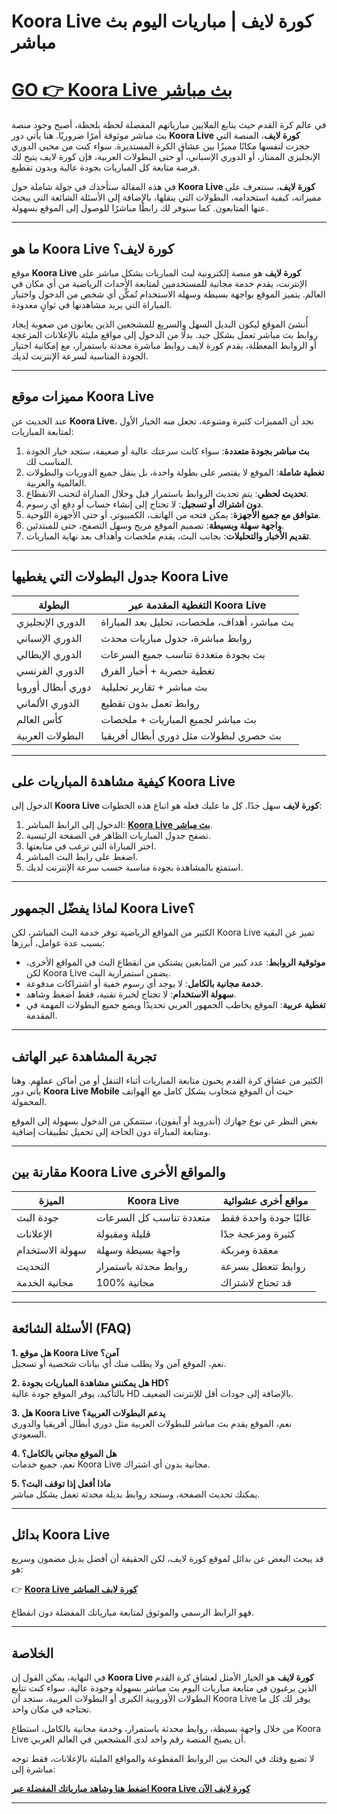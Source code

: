 # Koora Live كورة لايف | مباريات اليوم بث مباشر  

#   [**GO 👉 Koora Live بث مباشر**](https://koooralive.space/)  

في عالم كرة القدم حيث يتابع الملايين مبارياتهم المفضلة لحظة بلحظة، أصبح وجود منصة بث مباشر موثوقة أمرًا ضروريًا. هنا يأتي دور **Koora Live كورة لايف**، المنصة التي حجزت لنفسها مكانًا مميزًا بين عشاق الكرة المستديرة. سواء كنت من محبي الدوري الإنجليزي الممتاز، أو الدوري الإسباني، أو حتى البطولات العربية، فإن كورة لايف يتيح لك فرصة متابعة كل المباريات بجودة عالية وبدون تقطيع.  

في هذه المقالة سنأخذك في جولة شاملة حول **Koora Live كورة لايف**، سنتعرف على مميزاته، كيفية استخدامه، البطولات التي ينقلها، بالإضافة إلى الأسئلة الشائعة التي يبحث عنها المتابعون. كما سنوفر لك رابطًا مباشرًا للوصول إلى الموقع بسهولة.  

---

## ما هو Koora Live كورة لايف؟  

موقع **Koora Live كورة لايف** هو منصة إلكترونية لبث المباريات بشكل مباشر على الإنترنت، يقدم خدمة مجانية للمستخدمين لمتابعة الأحداث الرياضية من أي مكان في العالم. يتميز الموقع بواجهة بسيطة وسهلة الاستخدام تُمكِّن أي شخص من الدخول واختيار المباراة التي يريد مشاهدتها في ثوانٍ معدودة.  

أُنشئ الموقع ليكون البديل السهل والسريع للمشجعين الذين يعانون من صعوبة إيجاد روابط بث مباشر تعمل بشكل جيد. بدلًا من الدخول إلى مواقع مليئة بالإعلانات المزعجة أو الروابط المعطلة، يقدم كورة لايف روابط مباشرة محدثة باستمرار، مع إمكانية اختيار الجودة المناسبة لسرعة الإنترنت لديك.  

---

## مميزات موقع Koora Live  

عند الحديث عن **Koora Live**، نجد أن المميزات كثيرة ومتنوعة، تجعل منه الخيار الأول لمتابعة المباريات:  

1. **بث مباشر بجودة متعددة**: سواء كانت سرعتك عالية أو ضعيفة، ستجد خيار الجودة المناسب لك.  
2. **تغطية شاملة**: الموقع لا يقتصر على بطولة واحدة، بل ينقل جميع الدوريات والبطولات العالمية والعربية.  
3. **تحديث لحظي**: يتم تحديث الروابط باستمرار قبل وخلال المباراة لتجنب الانقطاع.  
4. **دون اشتراك أو تسجيل**: لا تحتاج إلى إنشاء حساب أو دفع أي رسوم.  
5. **متوافق مع جميع الأجهزة**: يمكن فتحه من الهاتف، الكمبيوتر، أو حتى الأجهزة اللوحية.  
6. **واجهة سهلة وبسيطة**: تصميم الموقع مريح وسهل التصفح، حتى للمبتدئين.  
7. **تقديم الأخبار والتحليلات**: بجانب البث، يقدم ملخصات وأهداف بعد نهاية المباريات.  

---

## جدول البطولات التي يغطيها Koora Live  

| البطولة             | التغطية المقدمة عبر Koora Live             |
|---------------------|---------------------------------------------|
| الدوري الإنجليزي    | بث مباشر، أهداف، ملخصات، تحليل بعد المباراة |
| الدوري الإسباني     | روابط مباشرة، جدول مباريات محدث            |
| الدوري الإيطالي     | بث بجودة متعددة تناسب جميع السرعات          |
| الدوري الفرنسي      | تغطية حصرية + أخبار الفرق                  |
| دوري أبطال أوروبا  | بث مباشر + تقارير تحليلية                   |
| الدوري الألماني     | روابط تعمل بدون تقطيع                       |
| كأس العالم         | بث مباشر لجميع المباريات + ملخصات           |
| البطولات العربية    | بث حصري لبطولات مثل دوري أبطال أفريقيا     |

---

## كيفية مشاهدة المباريات على Koora Live  

الدخول إلى **Koora Live كورة لايف** سهل جدًا. كل ما عليك فعله هو اتباع هذه الخطوات:  

1. الدخول إلى الرابط المباشر: [**Koora Live بث مباشر**](https://koooralive.space/).  
2. تصفح جدول المباريات الظاهر في الصفحة الرئيسية.  
3. اختر المباراة التي ترغب في متابعتها.  
4. اضغط على رابط البث المباشر.  
5. استمتع بالمشاهدة بجودة مناسبة حسب سرعة الإنترنت لديك.  

---

## لماذا يفضّل الجمهور Koora Live؟  

الكثير من المواقع الرياضية توفر خدمة البث المباشر، لكن Koora Live تميز عن البقية بسبب عدة عوامل، أبرزها:  

- **موثوقية الروابط**: عدد كبير من المتابعين يشتكي من انقطاع البث في المواقع الأخرى، لكن Koora Live يضمن استمرارية البث.  
- **خدمة مجانية بالكامل**: لا يوجد أي رسوم خفية أو اشتراكات مدفوعة.  
- **سهولة الاستخدام**: لا تحتاج لخبرة تقنية، فقط اضغط وشاهد.  
- **تغطية عربية**: الموقع يخاطب الجمهور العربي تحديدًا ويضع جميع البطولات المهمة في المقدمة.  

---

## تجربة المشاهدة عبر الهاتف  

الكثير من عشاق كرة القدم يحبون متابعة المباريات أثناء التنقل أو من أماكن عملهم. وهنا يأتي دور **Koora Live Mobile** حيث أن الموقع متجاوب بشكل كامل مع الهواتف المحمولة.  

بغض النظر عن نوع جهازك (أندرويد أو آيفون)، ستتمكن من الدخول بسهولة إلى الموقع ومتابعة المباراة دون الحاجة إلى تحميل تطبيقات إضافية.  

---

## مقارنة بين Koora Live والمواقع الأخرى  

| الميزة             | Koora Live                | مواقع أخرى عشوائية   |
|-------------------|---------------------------|----------------------|
| جودة البث          | متعددة تناسب كل السرعات   | غالبًا جودة واحدة فقط |
| الإعلانات          | قليلة ومقبولة             | كثيرة ومزعجة جدًا    |
| سهولة الاستخدام   | واجهة بسيطة وسهلة         | معقدة ومربكة         |
| التحديث            | روابط محدثة باستمرار     | روابط تتعطل بسرعة    |
| مجانية الخدمة      | 100% مجانية               | قد تحتاج لاشتراك     |

---

## الأسئلة الشائعة (FAQ)  

**1. هل موقع Koora Live آمن؟**  
نعم، الموقع آمن ولا يطلب منك أي بيانات شخصية أو تسجيل.  

**2. هل يمكنني مشاهدة المباريات بجودة HD؟**  
بالتأكيد، يوفر الموقع جودة عالية HD بالإضافة إلى جودات أقل للإنترنت الضعيف.  

**3. هل Koora Live يدعم البطولات العربية؟**  
نعم، الموقع يقدم بث مباشر للبطولات العربية مثل دوري أبطال أفريقيا والدوري السعودي.  

**4. هل الموقع مجاني بالكامل؟**  
نعم، جميع خدمات Koora Live مجانية بدون أي اشتراك.  

**5. ماذا أفعل إذا توقف البث؟**  
يمكنك تحديث الصفحة، وستجد روابط بديلة محدثة تعمل بشكل مباشر.  

---

## بدائل Koora Live  

قد يبحث البعض عن بدائل لموقع كورة لايف، لكن الحقيقة أن أفضل بديل مضمون وسريع هو:  

👉 [**Koora Live كورة لايف المباشر**](https://koooralive.space/)  

فهو الرابط الرسمي والموثوق لمتابعة مبارياتك المفضلة دون انقطاع.  

---

## الخلاصة  

في النهاية، يمكن القول إن **Koora Live كورة لايف** هو الخيار الأمثل لعشاق كرة القدم الذين يرغبون في متابعة مباريات اليوم بث مباشر بسهولة وجودة عالية. سواء كنت تتابع البطولات الأوروبية الكبرى أو البطولات العربية، ستجد أن Koora Live يوفر لك كل ما تحتاجه في مكان واحد.  

من خلال واجهة بسيطة، روابط محدثة باستمرار، وخدمة مجانية بالكامل، استطاع Koora Live أن يصبح المنصة رقم واحد لدى المشجعين في العالم العربي.  

لا تضيع وقتك في البحث بين الروابط المقطوعة والمواقع المليئة بالإعلانات، فقط توجه مباشرة إلى:  

[**اضغط هنا وشاهد مبارياتك المفضلة عبر Koora Live كورة لايف الآن**](https://koooralive.space/)  

---

